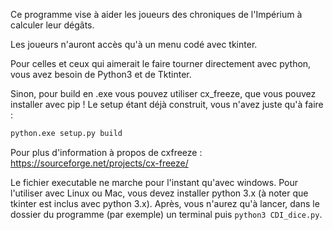 Ce programme vise à aider les joueurs des chroniques de l'Impérium à calculer leur dégâts. 

Les joueurs n'auront accès qu'à un menu codé avec tkinter.

Pour celles et ceux qui aimerait le faire tourner directement avec python, vous avez besoin de Python3 et de Tktinter.

Sinon, pour build en .exe vous pouvez utiliser cx_freeze, que vous pouvez installer avec pip ! Le setup étant déjà construit, vous n'avez juste qu'à faire : 

```bash
python.exe setup.py build
```

Pour plus d'information à propos de cxfreeze : https://sourceforge.net/projects/cx-freeze/


Le fichier executable ne marche pour l'instant qu'avec windows. Pour l'utiliser avec Linux ou Mac, vous devez installer python 3.x (à noter que tkinter est inclus avec python 3.x). Après, vous n'aurez qu'à lancer, dans le dossier du programme (par exemple) un terminal puis `python3 CDI_dice.py`. 

